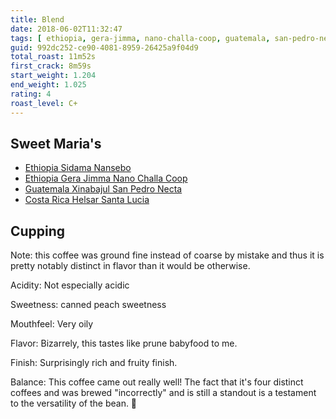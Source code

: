 ```yaml
---
title: Blend
date: 2018-06-02T11:32:47
tags: [ ethiopia, gera-jimma, nano-challa-coop, guatemala, san-pedro-necta, sidama-nansebo, costa-rica, helsar, santa-lucia]
guid: 992dc252-ce90-4081-8959-26425a9f04d9
total_roast: 11m52s
first_crack: 8m59s
start_weight: 1.204
end_weight: 1.025
rating: 4
roast_level: C+
---
```


## Sweet Maria's

 * [Ethiopia Sidama Nansebo](https://www.sweetmarias.com/product/ethiopia-sidama-nansebo)
 * [Ethiopia Gera Jimma Nano Challa Coop](https://web.archive.org/web/20180304223514/https://webcache.googleusercontent.com/search?q=cache:WGgbDUCsb5IJ:https://www.sweetmarias.com/product/ethiopia-gera-jimma-nano-challa-coop+&cd=1&hl=en&ct=clnk&gl=us)
 * [Guatemala Xinabajul San Pedro Necta](https://web.archive.org/web/20180304214342/https://www.sweetmarias.com/product/guatemala-xinabajul-san-pedro-necta)
 * [Costa Rica Helsar Santa Lucia](https://web.archive.org/web/20180304214338/https://www.sweetmarias.com/product/costa-rica-helsar-santa-lucia)

## Cupping

Note: this coffee was ground fine instead of coarse by mistake and thus it is
pretty notably distinct in flavor than it would be otherwise.

Acidity: Not especially acidic

Sweetness: canned peach sweetness

Mouthfeel: Very oily

Flavor: Bizarrely, this tastes like prune babyfood to me.

Finish: Surprisingly rich and fruity finish.

Balance: This coffee came out really well!  The fact that it's four distinct
coffees and was brewed "incorrectly" and is still a standout is a testament to
the versatility of the bean. 🍻
